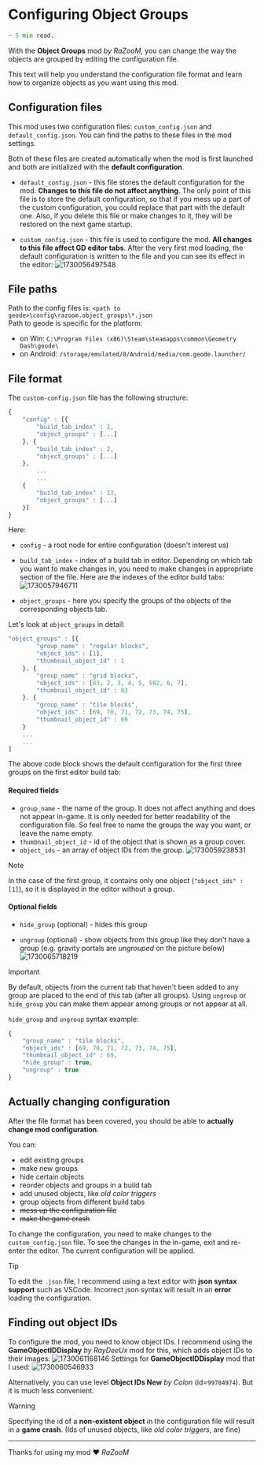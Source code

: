 # Configuring Object Groups
```python 
~ 5 min read.
```

With the **Object Groups** mod *by RaZooM*, you can change the way the objects are grouped by editing the configuration file. 

This text will help you understand the configuration file format and learn how to organize objects as you want using this mod.

## Configuration files
This mod uses two configuration files: `custom_config.json` and `default_config.json`. You can find the paths to these files in the mod settings.

Both of these files are created automatically when the mod is first launched and both are initialized with the **default configuration**.

- `default_config.json` - this file stores the default configuration for the mod. **Changes to this file do not affect anything**. The only point of this file is to store the default configuration, so that if you mess up a part of the custom configuration, you could replace that part with the default one. Also, if you delete this file or make changes to it, they will be restored on the next game startup.

- `custom_config.json` - this file is used to configure the mod. **All changes to this file affect GD editor tabs**. After the very first mod loading, the default configuration is written to the file and you can see its effect in the editor:
![1730056497548](assets/ConfiguringObjectGroups/1730056497548.png)


## File paths
Path to the config files is:
`<path to geode>\config\razoom.object_groups\*.json`  
Path to geode is specific for the platform:
- on Win: `C:\Program Files (x86)\Steam\steamapps\common\Geometry Dash\geode\` 
- on Android: `/storage/emulated/0/Android/media/com.geode.launcher/`

## File format
The `custom-config.json` file has the following structure:
```js
{
    "config" : [{
        "build_tab_index" : 1,
        "object_groups" : [...]
    }, {
        "build_tab_index" : 2,
        "object_groups" : [...]
    },
        ...
        ...
    {
        "build_tab_index" : 13,
        "object_groups" : [...]
    }]
}
```
Here:
- `config` - a root node for entire configuration (doesn't interest us)
- `build_tab_index` - index of a build tab in editor. Depending on which tab you want to make changes in, you need to make changes in appropriate section of the file. 
Here are the indexes of the editor build tabs:
![1730057946711](assets/ConfiguringObjectGroups/1730057946711.png)

- `object_groups` - here you specify the groups of the objects of the corresponding objects tab. 

Let's look at `object_groups` in detail:

```js
"object_groups" : [{
        "group_name" : "regular blocks",
        "object_ids" : [1],
        "thumbnail_object_id" : 1
    }, {
        "group_name" : "grid blocks",
        "object_ids" : [83, 2, 3, 4, 5, 502, 6, 7],
        "thumbnail_object_id" : 83
    }, {
        "group_name" : "tile blocks",
        "object_ids" : [69, 70, 71, 72, 73, 74, 75],
        "thumbnail_object_id" : 69
    }
    ...
    ...
]
```
The above code block shows the default configuration for the first three groups on the first editor build tab:
#### Required fields
- `group_name` - the name of the group. It does not affect anything and does not appear in-game. It is only needed for better readability of the configuration file. So feel free to name the groups the way you want, or leave the name empty.
- `thumbnail_object_id` - id of the object that is shown as a group cover.
- `object_ids` - an array of object IDs from the group. 
![1730059238531](assets/ConfiguringObjectGroups/1730059238531.png)

> [!NOTE]
> In the case of the first group, it contains only one object (`"object_ids" : [1]`), so it is displayed in the editor without a group.

#### Optional fields
- `hide_group` (optional) - hides this group

- `ungroup` (optional) - show objects from this group like they don't have a group (e.g. gravity portals are *ungrouped* on the picture below)
![1730065718219](assets/ConfiguringObjectGroups/1730065718219.png)
  
> [!IMPORTANT]
> By default, objects from the current tab that haven't been added to any group are placed to the end of this tab (after all groups). Using `ungroup` or `hide_group` you can make them appear among groups or not appear at all.

`hide_group` and `ungroup` syntax example: 
```js
{
    "group_name" : "tile blocks",
    "object_ids" : [69, 70, 71, 72, 73, 74, 75],
    "thumbnail_object_id" : 69, 
    "hide_group" : true,
    "ungroup" : true
} 
```
## Actually changing configuration
After the file format has been covered, you should be able to **actually change mod configuration**.

You can:
- edit existing groups
- make new groups
- hide certain objects
- reorder objects and groups in a build tab
- add unused objects, like *old color triggers*
- group objects from different build tabs
- ~~mess up the configuration file~~
- ~~make the game crash~~

To change the configuration, you need to make changes to the `custom_config.json` file. To see the changes in the in-game, exit and re-enter the editor. The current configuration will be applied.

> [!TIP]
> To edit the `.json` file, I recommend using a text editor with **json syntax support** such as VSCode. 
> Incorrect json syntax will result in an **error** loading the configuration.


## Finding out object IDs
To configure the mod, you need to know object IDs. I recommend using the **GameObjectIDDisplay** *by RayDeeUx* mod for this, which adds object IDs to their images: 
![1730061168146](assets/ConfiguringObjectGroups/1730061168146.png)
Settings for **GameObjectIDDisplay** mod that I used:
![1730060546933](assets/ConfiguringObjectGroups/1730060546933.png)

Alternatively, you can use level **Object IDs New** *by Colon* (id=`99784974`). But it is much less convenient.

> [!WARNING]
> Specifying the id of a **non-existent object** in the configuration file will result in a **game crash**. (Ids of unused objects, like *old color triggers*, are fine)

***
Thanks for using my mod ❤️
*RaZooM*


